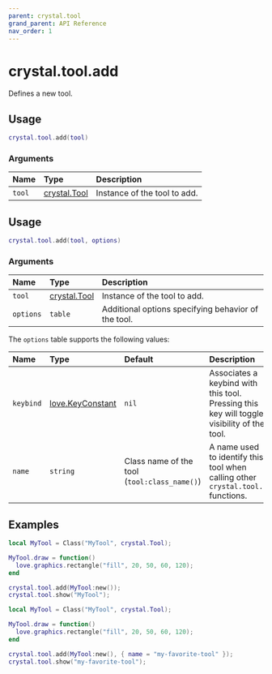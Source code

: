 ```yaml
---
parent: crystal.tool
grand_parent: API Reference
nav_order: 1
---
```


# crystal.tool.add

Defines a new tool.

## Usage

```lua
crystal.tool.add(tool)
```

### Arguments

| Name   | Type                 | Description                  |
| :----- | :------------------- | :--------------------------- |
| `tool` | [crystal.Tool](tool) | Instance of the tool to add. |

## Usage

```lua
crystal.tool.add(tool, options)
```

### Arguments

| Name      | Type                 | Description                                         |
| :-------- | :------------------- | :-------------------------------------------------- |
| `tool`    | [crystal.Tool](tool) | Instance of the tool to add.                        |
| `options` | `table`              | Additional options specifying behavior of the tool. |

The `options` table supports the following values:

| Name      | Type                                                    | Default                                      | Description                                                                                |
| :-------- | :------------------------------------------------------ | :------------------------------------------- | :----------------------------------------------------------------------------------------- |
| `keybind` | [love.KeyConstant](https://love2d.org/wiki/KeyConstant) | `nil`                                        | Associates a keybind with this tool. Pressing this key will toggle visibility of the tool. |
| `name`    | `string`                                                | Class name of the tool (`tool:class_name()`) | A name used to identify this tool when calling other `crystal.tool.*` functions.           |

## Examples

```lua
local MyTool = Class("MyTool", crystal.Tool);

MyTool.draw = function()
  love.graphics.rectangle("fill", 20, 50, 60, 120);
end

crystal.tool.add(MyTool:new());
crystal.tool.show("MyTool");
```

```lua
local MyTool = Class("MyTool", crystal.Tool);

MyTool.draw = function()
  love.graphics.rectangle("fill", 20, 50, 60, 120);
end

crystal.tool.add(MyTool:new(), { name = "my-favorite-tool" });
crystal.tool.show("my-favorite-tool");
```
